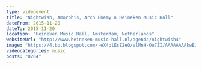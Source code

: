 ```yaml
---
type: videoevent
title: "Nightwish, Amorphis, Arch Enemy в Heineken Music Hall"
dateFrom: 2015-11-20
dateTo: 2015-11-20
location: "Heineken Music Hall, Amsterdam, Netherlands"
websiteUrl: "http://www.heineken-music-hall.nl/agenda/nightwish4"
image: "https://4.bp.blogspot.com/-eX4plEsZ2eQ/VlMnH-Ou7ZI/AAAAAAAAkwE/2JvMxDoghUc/s1600/dsc01451.picasaweb.jpg"
videocategories: music
posts: "0264"
---
```

